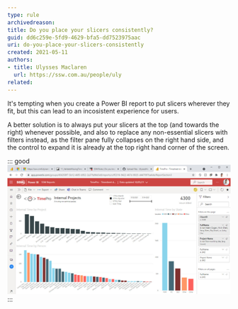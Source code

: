 ```yaml
---
type: rule
archivedreason:
title: Do you place your slicers consistently?
guid: dd6c259e-5fd9-4629-bfa5-dd7523975aac
uri: do-you-place-your-slicers-consistently
created: 2021-05-11
authors: 
- title: Ulysses Maclaren
  url: https://ssw.com.au/people/uly
related:
---
```

It's tempting when you create a Power BI report to put slicers wherever they fit, but this can lead to an incosistent experience for users.

<!--endintro-->

A better solution is to always put your slicers at the top (and towards the right) whenever possible, and also to replace any non-essential slicers with filters instead, as the filter pane fully collapses on the right hand side, and the control to expand it is already at the top right hand corner of the screen.

::: good
![Figure: Good Example - all the slicers are grouped in a consisdtent location and near the filter bar](PowerBIGroupedFilters.jpg)
:::
